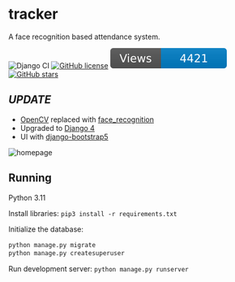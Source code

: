 # tracker

A face recognition based attendance system.

![Django CI](https://github.com/Husseinfo/tracker/actions/workflows/django.yml/badge.svg)
[![GitHub license](https://img.shields.io/github/license/husseinfo/tracker.svg)](https://github.com/husseinfo/tracker/blob/main/LICENSE)
[![views-counter](https://github.com/Husseinfo/views-counter/blob/master/svg/90946301/badge.svg)](https://github.com/Husseinfo/views-counter/blob/master/readme/90946301/year.md)
[![GitHub stars](https://img.shields.io/github/stars/husseinfo/tracker.svg)](https://github.com/husseinfo/tracker/stargazers)

## ***UPDATE***

- [OpenCV](https://github.com/opencv/opencv) replaced
  with [face_recognition](https://github.com/ageitgey/face_recognition/)
- Upgraded to [Django 4](https://github.com/django/django/releases/tag/4.0.6)
- UI with [django-bootstrap5](https://github.com/zostera/django-bootstrap5)

![homepage](https://github.com/Husseinfo/tracker/blob/main/static/images/homepage.png?raw=true)

## Running

Python 3.11

Install libraries: ```pip3 install -r requirements.txt```

Initialize the database:

```bash
python manage.py migrate
python manage.py createsuperuser
```

Run development server:
```python manage.py runserver```
